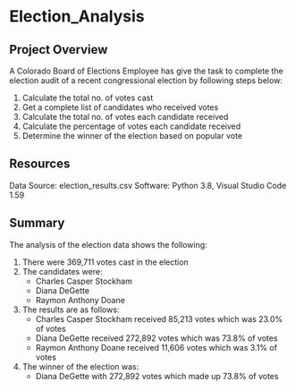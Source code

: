 # Election_Analysis
## Project Overview
A Colorado Board of Elections Employee has give the task to complete the election audit of a recent congressional election by following steps below:
1. Calculate the total no. of votes cast
2. Get a complete list of candidates who received votes
3. Calculate the total no. of votes each candidate received
4. Calculate the percentage of votes each candidate received
5. Determine the winner of the election based on popular vote

## Resources
Data Source: election_results.csv
Software: Python 3.8, Visual Studio Code 1.59

## Summary
The analysis of the election data shows the following:
1. There were 369,711 votes cast in the election
2. The candidates were:
    - Charles Casper Stockham
    - Diana DeGette
    - Raymon Anthony Doane
3. The results are as follows:
    - Charles Casper Stockham received 85,213 votes which was 23.0% of votes 
    - Diana DeGette received 272,892 votes which was 73.8% of votes
    - Raymon Anthony Doane received 11,606 votes which was 3.1% of votes
4. The winner of the election was:
    - Diana DeGette with 272,892 votes which made up 73.8% of votes


